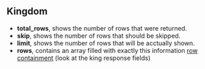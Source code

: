 Kingdom
-------

 - **total_rows**, shows the number of rows that were returned.
 - **skip**, shows the number of rows that should be skipped.
 - **limit**, shows the number of rows that will be acctually shown.
 - **rows**, contains an array filled with exactly this information [row containment](../activity-get.md) (look at the king response fields)